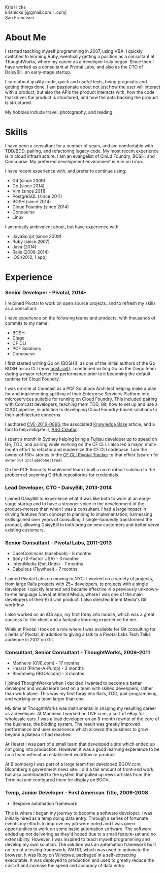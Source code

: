 Kris Hicks  
krishicks [@gmail.com | .com]  
San Francisco  

# About Me

I started teaching myself programming in 2007, using VBA. I quickly switched to
learning Ruby, eventually getting a position as a consultant at ThoughtWorks,
where my career as a developer truly began. Since then I have worked as a
consultant at Pivotal Labs, and also as the CTO of DaisyBill, an early-stage
startup.

I care about quality code, quick and useful tests, being pragmatic and getting
things done. I am passionate about not just how the user will interact with a
product, but also the APIs the product interacts with, how the code that drives
the product is structured, and how the data backing the product is structured.

My hobbies include travel, photography, and reading.

# Skills

I have been a consultant for a number of years, and am comfortable with
TDD/BDD, pairing, and refactoring legacy code. My most recent experience is in
cloud infrastructure. I am an evangelist of Cloud Foundry, BOSH, and Concourse.
My preferred development environment is Vim on Linux.

I have recent experience with, and prefer to continue using:

* Git (since 2009)
* Go (since 2014)
* Vim (since 2011)
* PostgreSQL (since 2011)
* BOSH (since 2014)
* Cloud Foundry (since 2014)
* Concourse
* Linux

I am mostly ambivalent about, but have experience with:

* JavaScript (since 2009)
* Ruby (since 2007)
* Java (2014)
* Rails (2008-2014)
* iOS (2012, 1 app)

# Experience

### Senior Developer - Pivotal, 2014-

I rejoined Pivotal to work on open source projects, and to refresh my skills as
a consultant.

I have experience on the following teams and products, with thousands of
commits to my name:

* BOSH
* Diego
* CF CLI
* PCF Solutions
* Concourse

I first started writing Go on [BOSH]), as one of the initial authors of the Go
BOSH micro CLI (now [bosh-init](https://github.com/cloudfoundry/bosh-init)). I
continued writing Go on the Diego team during a major refactor for performance
prior to it becoming the default runtime for Cloud Foundry.

I was on-site at Comcast as a PCF Solutions Architect helping make a plan for
and implementing splitting of their Enterprise Services Platform into
microservices suitable for running on Cloud Foundry. This included pairing with
Comcast developers, teaching them TDD, Git, how to set up and use a CI/CD
pipeline, in addition to developing Cloud Foundry-based solutions to their
architecture concerns.

I authored [CVE-2016-0896](https://pivotal.io/security/cve-2016-0896), the
associated [Knowledge
Base](https://discuss.pivotal.io/hc/en-us/articles/223312627) article, and a
tool to help mitigate it, [ASG
Creator](https://github.com/cloudfoundry-incubator/asg-creator).

I spent a month in Sydney helping bring a Fujitsu developer up to speed on Go,
TDD, and pairing while working on the CF CLI. I also led a major, multi-month
effort to refactor and modernize the CF CLI codebase. I am the owner of 160+
stories in the [CF CLI Pivotal
Tracker](https://www.pivotaltracker.com/n/projects/892938) to that effect
(search for `owner:KH includedone:true`)

On the PCF Security Enablement team I built a more robust solution to the
problem of scanning GitHub repositories for credentials.

### Lead Developer, CTO - DaisyBill, 2013-2014

I joined DaisyBill to experience what it was like both to work at an
early-stage startup and to have a stronger voice in the development of the
product–moreso than when I was a consultant. I had a large impact in driving
features from concept to planning to implementation, harnessing skills gained
over years of consulting. I single-handedly transformed the product, allowing
DaisyBill to both bring on new customers and better serve existing customers.

### Senior Consultant - Pivotal Labs, 2011-2013

* CaseCommons (casebook) - 8 months
* Sony (X-Factor USA) - 3 months
* IntentMedia (Exit Units) - 7 months
* Cabulous (Flywheel) - 7 months

I joined Pivotal Labs on moving to NYC. I worked on a variety of projects, from
large Rails projects with 25+ developers, to projects with a single developer.
I quickly learned and became effective in a previously unknown-to-me language
(Java) at Intent Media, where I was one of the main developers of their Exit
Unit product. I also directed Intent Media's Git workflow.

I also worked on an iOS app, my first foray into mobile, which was a great
success for the client and a fantastic learning experience for me.
  
While at Pivotal I took on a role where I was available for Git consulting for
clients of Pivotal, in addition to giving a talk to a Pivotal Labs Tech Talks
audience in 2012 on Git.

### Consultant, Senior Consultant - ThoughtWorks, 2009-2011

* Manheim (OVE.com) - 17 months
* Hearst (Prime-A-Pump) - 3 months
* Bloomberg (BGOV.com) - 3 months

I joined ThoughtWorks when I decided I wanted to become a better developer and
would learn best on a team with skilled developers, rather than work alone.
This was my first foray into Rails, TDD, pair-programming, and working on a
team larger than one.

My time at ThoughtWorks was instrumental in shaping my resulting career as a
developer. At Manheim I worked on OVE.com, a sort of eBay for wholesale cars. I
was a lead developer on an 8-month rewrite of the core of the business, the
bidding system. The result was greatly improved performance and user experience
which allowed the business to grow beyond a plateau it had reached.

At Hearst I was part of a small team that developed a site which ended up not
going into production. However, it was a good learning experience to be on a
team without an established workflow or product.
    
At Bloomberg I was part of a large team that developed BGOV.com, Bloomberg's
government news site. I did a fair amount of front-end work, but also
contributed to the system that pulled up news articles from the Terminal and
configured them for display on BGOV.

### Temp, Junior Developer - First American Title, 2006-2008

* Bespoke automation framework

This is where I began my journey to become a software developer. I was
initially hired as a temp doing data entry. Through a series of fortunate
events my efforts to improve my job were noted and I was given opportunities to
work on some basic automation software. The software ended up not delivering as
they'd hoped due to a small feature-set and no extensibility. However, I was
inspired to teach myself programming and develop my own solution. The solution
was an automation framework built on top of a testing framework, WATIR, which
was used to automate the browser. It was Ruby on Windows, packaged in a
self-extracting executable. It was deployed to production and used to greatly
reduce the cost of and increase the speed and accuracy of data entry.

